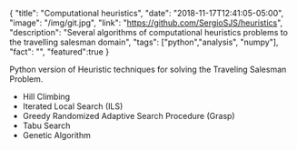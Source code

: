 {
  "title": "Computational heuristics",
  "date": "2018-11-17T12:41:05-05:00",
  "image": "/img/git.jpg",
  "link": "https://github.com/SergioSJS/heuristics",
  "description": "Several algorithms of computational heuristics problems to the travelling salesman domain",
  "tags": ["python","analysis", "numpy"],
  "fact": "",
  "featured":true
}

Python version of Heuristic techniques for solving the Traveling Salesman Problem. 
  * Hill Climbing
  * Iterated Local Search (ILS)
  * Greedy Randomized Adaptive Search Procedure (Grasp)
  * Tabu Search
  * Genetic Algorithm
